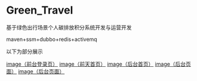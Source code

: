 # Green_Travel
基于绿色出行场景个人碳排放积分系统开发与运营开发

maven+ssm+dubbo+redis+activemq

以下为部分展示

[image（前台登录页）](picture/1.jpg)
[image（前天首页）](picture/2.jpg)
[image（后台首页）](picture/3.jpg)
[image（后台页面）](picture/4.jpg)
[image（后台页面）](picture/5jpg)
